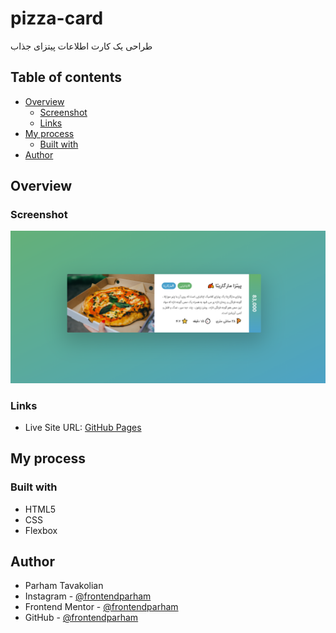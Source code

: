 # pizza-card
طراحی یک کارت اطلاعات پیتزای جذاب

## Table of contents

- [Overview](#overview)
  - [Screenshot](#screenshot)
  - [Links](#links)
- [My process](#my-process)
  - [Built with](#built-with)
- [Author](#author)

## Overview

### Screenshot

![](./pizza-card.png)

### Links

- Live Site URL: [GitHub Pages](https://your-live-site-url.com)

## My process

### Built with

- HTML5
- CSS
- Flexbox

## Author

- Parham Tavakolian
- Instagram - [@frontendparham](https://www.instagram.com/frontendparham)
- Frontend Mentor - [@frontendparham](https://www.frontendmentor.io/profile/frontendparham)
- GitHub - [@frontendparham](https://www.github.com/yourusername)

